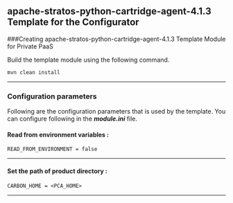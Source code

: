 apache-stratos-python-cartridge-agent-4.1.3 Template for the Configurator
-------------------------------------------------------------------------------------


###Creating apache-stratos-python-cartridge-agent-4.1.3 Template Module for Private PaaS

Build the template module using the following command.

```
mvn clean install
```

---
### Configuration parameters
Following are the configuration parameters that is used by the template.
You can configure following in the ***module.ini*** file.

#### Read from environment variables :


    READ_FROM_ENVIRONMENT = false
 

-------------------------------------------------------------------------------------

#### Set the path of product directory :

    CARBON_HOME = <PCA_HOME>

---
